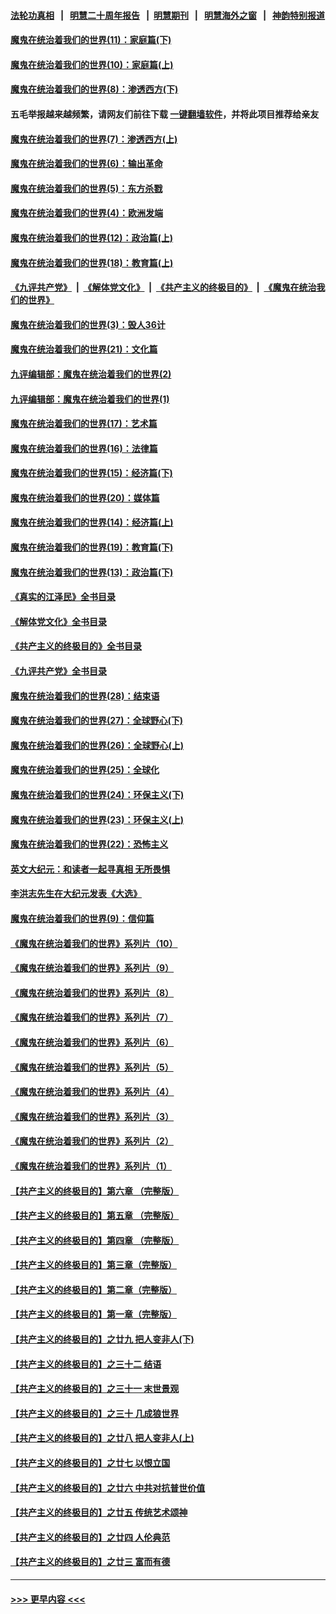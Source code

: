 #### [法轮功真相](https://github.com/gfw-breaker/truth/blob/master/README.md?t=0) &nbsp;&nbsp;|&nbsp;&nbsp; [明慧二十周年报告](https://github.com/gfw-breaker/mh-reports/blob/master/README.md?t=0) &nbsp;&nbsp;|&nbsp;&nbsp;[明慧期刊](https://github.com/gfw-breaker/mh-qikan) &nbsp;&nbsp;|&nbsp;&nbsp; [明慧海外之窗](https://github.com/gfw-breaker/mh-news/blob/master/README.md?t=0) &nbsp;&nbsp;|&nbsp;&nbsp; [神韵特别报道](https://github.com/gfw-breaker/mh-news/blob/master/shenyun.md?t=0)
#### [魔鬼在统治着我们的世界(11)：家庭篇(下)](../pages/nsc422/n10440961.md?t=11210750) 
#### [魔鬼在统治着我们的世界(10)：家庭篇(上)](../pages/nsc422/n10435448.md?t=11210750) 
#### [魔鬼在统治着我们的世界(8)：渗透西方(下)](../pages/nsc422/n10429603.md?t=11210750) 
#### 五毛举报越来越频繁，请网友们前往下载 [一键翻墙软件](https://github.com/gfw-breaker/ssr-accounts)，并将此项目推荐给亲友
#### [魔鬼在统治着我们的世界(7)：渗透西方(上)](../pages/nsc422/n10426013.md?t=11210750) 
#### [魔鬼在统治着我们的世界(6)：输出革命](../pages/nsc422/n10421536.md?t=11210750) 
#### [魔鬼在统治着我们的世界(5)：东方杀戮](../pages/nsc422/n10417707.md?t=11210750) 
#### [魔鬼在统治着我们的世界(4)：欧洲发端](../pages/nsc422/n10414890.md?t=11210750) 
#### [魔鬼在统治着我们的世界(12)：政治篇(上)](../pages/nsc422/n10444576.md?t=11210750) 
#### [魔鬼在统治着我们的世界(18)：教育篇(上)](../pages/nsc422/n10526970.md?t=11210750) 
#### [《九评共产党》](https://github.com/begood0513/9ping.md/blob/master/README.md) &nbsp;|&nbsp; [《解体党文化》](../../../../jtdwh.md/blob/master/README.md)  &nbsp;|&nbsp; [《共产主义的终极目的》](../../../../gczydzjmd.md/blob/master/README.md) &nbsp;|&nbsp; [《魔鬼在统治我们的世界》](../../../../mgztzwmdsj.md/blob/master/README.md) 
#### [魔鬼在统治着我们的世界(3)：毁人36计](../pages/nsc422/n10411583.md?t=11210750) 
#### [魔鬼在统治着我们的世界(21)：文化篇](../pages/nsc422/n10597706.md?t=11210750) 
#### [九评编辑部：魔鬼在统治着我们的世界(2)](../pages/nsc422/n10410036.md?t=11210750) 
#### [九评编辑部：魔鬼在统治着我们的世界(1)](../pages/nsc422/n10406825.md?t=11210750) 
#### [魔鬼在统治着我们的世界(17)：艺术篇](../pages/nsc422/n10499093.md?t=11210750) 
#### [魔鬼在统治着我们的世界(16)：法律篇](../pages/nsc422/n10485969.md?t=11210750) 
#### [魔鬼在统治着我们的世界(15)：经济篇(下)](../pages/nsc422/n10469975.md?t=11210750) 
#### [魔鬼在统治着我们的世界(20)：媒体篇](../pages/nsc422/n10586579.md?t=11210750) 
#### [魔鬼在统治着我们的世界(14)：经济篇(上)](../pages/nsc422/n10457370.md?t=11210750) 
#### [魔鬼在统治着我们的世界(19)：教育篇(下)](../pages/nsc422/n10564808.md?t=11210750) 
#### [魔鬼在统治着我们的世界(13)：政治篇(下)](../pages/nsc422/n10448270.md?t=11210750) 
#### [《真实的江泽民》全书目录](../pages/nsc422/n13721399.md?t=11210750) 
#### [《解体党文化》全书目录](../pages/nsc422/n13721157.md?t=11210750) 
#### [《共产主义的终极目的》全书目录](../pages/nsc422/n13721048.md?t=11210750) 
#### [《九评共产党》全书目录](../pages/nsc422/n13708085.md?t=11210750) 
#### [魔鬼在统治着我们的世界(28)：结束语](../pages/nsc422/n10936246.md?t=11210750) 
#### [魔鬼在统治着我们的世界(27)：全球野心(下)](../pages/nsc422/n10928319.md?t=11210750) 
#### [魔鬼在统治着我们的世界(26)：全球野心(上)](../pages/nsc422/n10900318.md?t=11210750) 
#### [魔鬼在统治着我们的世界(25)：全球化](../pages/nsc422/n10788205.md?t=11210750) 
#### [魔鬼在统治着我们的世界(24)：环保主义(下)](../pages/nsc422/n10695307.md?t=11210750) 
#### [魔鬼在统治着我们的世界(23)：环保主义(上)](../pages/nsc422/n10688613.md?t=11210750) 
#### [魔鬼在统治着我们的世界(22)：恐怖主义](../pages/nsc422/n10614727.md?t=11210750) 
#### [英文大纪元：和读者一起寻真相 无所畏惧](../pages/nsc422/n12542027.md?t=11210750) 
#### [李洪志先生在大纪元发表《大选》](../pages/nsc422/n12534746.md?t=11210750) 
#### [魔鬼在统治着我们的世界(9)：信仰篇](../pages/nsc422/n10432159.md?t=11210750) 
#### [《魔鬼在统治着我们的世界》系列片（10）](../pages/nsc422/n12292670.md?t=11210750) 
#### [《魔鬼在统治着我们的世界》系列片（9）](../pages/nsc422/n12290859.md?t=11210750) 
#### [《魔鬼在统治着我们的世界》系列片（8）](../pages/nsc422/n12287445.md?t=11210750) 
#### [《魔鬼在统治着我们的世界》系列片（7）](../pages/nsc422/n12283425.md?t=11210750) 
#### [《魔鬼在统治着我们的世界》系列片（6）](../pages/nsc422/n12282314.md?t=11210750) 
#### [《魔鬼在统治着我们的世界》系列片（5）](../pages/nsc422/n12281419.md?t=11210750) 
#### [《魔鬼在统治着我们的世界》系列片（4）](../pages/nsc422/n12274024.md?t=11210750) 
#### [《魔鬼在统治着我们的世界》系列片（3）](../pages/nsc422/n12271322.md?t=11210750) 
#### [《魔鬼在统治着我们的世界》系列片（2）](../pages/nsc422/n12269049.md?t=11210750) 
#### [《魔鬼在统治着我们的世界》系列片（1）](../pages/nsc422/n12267575.md?t=11210750) 
#### [【共产主义的终极目的】第六章 （完整版）](../pages/nsc422/n11428913.md?t=11210750) 
#### [【共产主义的终极目的】第五章 （完整版）](../pages/nsc422/n11428912.md?t=11210750) 
#### [【共产主义的终极目的】第四章 （完整版）](../pages/nsc422/n11428907.md?t=11210750) 
#### [【共产主义的终极目的】第三章（完整版）](../pages/nsc422/n11428848.md?t=11210750) 
#### [【共产主义的终极目的】第二章（完整版）](../pages/nsc422/n11428831.md?t=11210750) 
#### [【共产主义的终极目的】第一章（完整版）](../pages/nsc422/n11417651.md?t=11210750) 
#### [【共产主义的终极目的】之廿九 把人变非人(下)](../pages/nsc422/n11344140.md?t=11210750) 
#### [【共产主义的终极目的】之三十二 结语](../pages/nsc422/n11360535.md?t=11210750) 
#### [【共产主义的终极目的】之三十一 末世景观](../pages/nsc422/n11351129.md?t=11210750) 
#### [【共产主义的终极目的】之三十 几成狼世界](../pages/nsc422/n11348280.md?t=11210750) 
#### [【共产主义的终极目的】之廿八 把人变非人(上)](../pages/nsc422/n11340492.md?t=11210750) 
#### [【共产主义的终极目的】之廿七 以恨立国](../pages/nsc422/n11336944.md?t=11210750) 
#### [【共产主义的终极目的】之廿六 中共对抗普世价值](../pages/nsc422/n11324785.md?t=11210750) 
#### [【共产主义的终极目的】之廿五 传统艺术颂神](../pages/nsc422/n11296396.md?t=11210750) 
#### [【共产主义的终极目的】之廿四 人伦典范](../pages/nsc422/n11296397.md?t=11210750) 
#### [【共产主义的终极目的】之廿三 富而有德](../pages/nsc422/n11283598.md?t=11210750) 

----
#### [ >>> 更早内容 <<< ](../indexes/nsc422-earlier.md)
